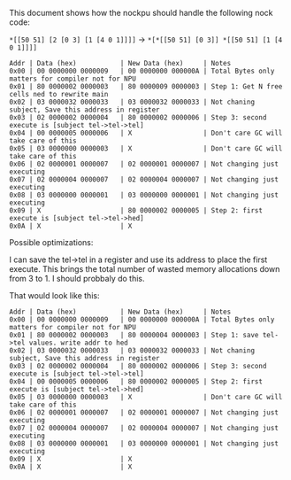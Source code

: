 
This document shows how the nockpu should handle the following nock code:

`*[[50 51] [2 [0 3] [1 [4 0 1]]]]` -> `*[*[[50 51] [0 3]] *[[50 51] [1 [4 0 1]]]]`

```
Addr | Data (hex)           | New Data (hex)     | Notes
0x00 | 00 0000000 0000009   | 00 0000000 000000A | Total Bytes only matters for compiler not for NPU
0x01 | 80 0000002 0000003   | 80 0000009 0000003 | Step 1: Get N free cells ned to rewrite main
0x02 | 03 0000032 0000033   | 03 0000032 0000033 | Not chaning subject, Save this address in register
0x03 | 02 0000002 0000004   | 80 0000002 0000006 | Step 3: second execute is [subject tel->tel->tel]
0x04 | 00 0000005 0000006   | X                  | Don't care GC will take care of this
0x05 | 03 0000000 0000003   | X                  | Don't care GC will take care of this
0x06 | 02 0000001 0000007   | 02 0000001 0000007 | Not changing just executing 
0x07 | 02 0000004 0000007   | 02 0000004 0000007 | Not changing just executing
0x08 | 03 0000000 0000001   | 03 0000000 0000001 | Not changing just executing
0x09 | X                    | 80 0000002 0000005 | Step 2: first execute is [subject tel->tel->hed]
0x0A | X                    | X
```

Possible optimizations:

I can save the tel->tel in a register and use its address to place the first execute. This brings the total number of wasted memory allocations down from 3 to 1. I should probbaly do this. 

That would look like this:

```
Addr | Data (hex)           | New Data (hex)     | Notes
0x00 | 00 0000000 0000009   | 00 0000000 000000A | Total Bytes only matters for compiler not for NPU
0x01 | 80 0000002 0000003   | 80 0000004 0000003 | Step 1: save tel->tel values. write addr to hed
0x02 | 03 0000032 0000033   | 03 0000032 0000033 | Not chaning subject, Save this address in register
0x03 | 02 0000002 0000004   | 80 0000002 0000006 | Step 3: second execute is [subject tel->tel->tel]
0x04 | 00 0000005 0000006   | 80 0000002 0000005 | Step 2: first execute is [subject tel->tel->hed]
0x05 | 03 0000000 0000003   | X                  | Don't care GC will take care of this
0x06 | 02 0000001 0000007   | 02 0000001 0000007 | Not changing just executing 
0x07 | 02 0000004 0000007   | 02 0000004 0000007 | Not changing just executing
0x08 | 03 0000000 0000001   | 03 0000000 0000001 | Not changing just executing
0x09 | X                    | X
0x0A | X                    | X
```

